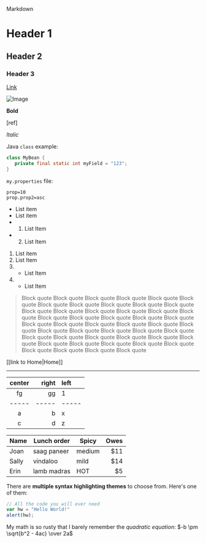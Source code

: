 Markdown

# Header 1
## Header 2
### Header 3

[Link](https://google.com)

![Image ](http://zxspectrum.online/zxcat/dizzy-down_the_rapids1.gif)

**Bold**

[ref]

_Italic_

Java `class` example:
```java
class MyBean {
   private final static int myField = "123";
}
```

`my.properties` file:
```properties
prop=10
prop.prop2=asc
```

* List item
* List item
* 1. List Item
* 2. List Item

1. List item
1. List Item
1. * List Item
1. * List Item

> Block quote Block quote Block quote Block quote Block quote Block quote Block quote Block quote Block quote Block quote Block quote Block quote Block quote Block quote Block quote Block quote Block quote Block quote Block quote Block quote Block quote Block quote Block quote Block quote Block quote Block quote Block quote Block quote Block quote Block quote Block quote Block quote Block quote Block quote Block quote Block quote Block quote Block quote Block quote Block quote Block quote Block quote Block quote Block quote Block quote Block quote Block quote Block quote

[[link to Home|Home]]

***

| center | right | left |
|:-----:|-----:| :---  |
|fg | gg| 1
|-----|-----|-----|
| a | b | x |
|c |d|z|

Name | Lunch order | Spicy      | Owes
------- | ---------------- | ---------- | ---------:
Joan  | saag paneer | medium | $11
Sally  | vindaloo        | mild       | $14
Erin   | lamb madras | HOT      | $5

There are **multiple syntax highlighting themes** to choose from. Here's one of them:

```javascript
// All the code you will ever need
var hw = "Hello World!"
alert(hw);
```

My math is so rusty that I barely remember the _quadratic equation_:
$-b \pm \sqrt{b^2 - 4ac} \over 2a$


